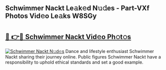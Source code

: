 ## Schwimmer Nackt Le𝚊k𝚎d N𝚞𝚍es - Part-VXf Photos Vid𝚎o Le𝚊ks W8SGy

# <h2><a href="http://fb35baq.evod.top/?m=Schwimmer+Nackt">🔗 👉🔴 Schwimmer Nackt Vid𝚎o Ph𝚘t𝚘s</a></h2>

[![Schwimmer Nackt N𝚞d𝚎s](https://i.imgur.com/8V9OHl7.gif)](http://fb35baq.evod.top/?m=Schwimmer+Nackt)
Dance and lifestyle enthusiast Schwimmer Nackt sharing their journey online. Public figures Schwimmer Nackt have a responsibility to uphold ethical standards and set a good example. 
